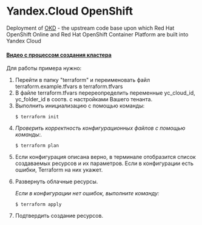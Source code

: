 # Yandex.Cloud OpenShift
Deployment of <a href='https://docs.okd.io/'>OKD</a> - the upstream code base upon which Red Hat OpenShift Online and Red Hat OpenShift Container Platform are built into Yandex Cloud

<h4><a href='https://youtu.be/8g2bDcHU4rU'>Видео с процессом создания кластера</a></h4>
Для работы примера нужно:
<ol>
  <li>Перейти в папку "terraform" и переименовать файл terraform.example.tfvars в terraform.tfvars</li>
  <li>В файле terraform.tfvars перереопределить переменные yc_cloud_id, yc_folder_id в соотв. с настройками Вашего тенанта.</li>
<li>Выполнить инициализацию с помощью команды:
<pre><code>$ terraform init
</code></pre>
</li>
<li>
<p><em>Проверить корректность конфигурационных файлов с помощью команды:.</em></p>
<pre><code>$ terraform plan
</code></pre>
</li>
<li>
<p>Если конфигурация описана верно, в терминале отобразится список создаваемых ресурсов и их параметров.
  Если в конфигурации есть ошибки, Terraform на них укажет.</p>
</li>
<li><p>Развернуть облачные ресурсы.</p>
  <div><em> Если в конфигурации нет ошибок, выполните команду:</em></div>
<pre><code>$ terraform apply
</code></pre>
</li>
<li>Подтвердить создание ресурсов.</li>
</ol>
